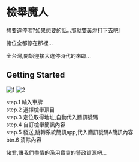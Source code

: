 # 檢舉魔人

想要違停嗎?如果想要的話...那就雙黃燈打下去吧!  
  
諸位全都停在那裡...  

全台灣,開始迎接大違停時代的來臨...  

## Getting Started

![1](https://user-images.githubusercontent.com/55621499/158184329-0322be26-b761-401f-89a5-78835ae33d0a.png)
![2](https://user-images.githubusercontent.com/55621499/158184333-611f5859-8456-4aa1-bf76-f964c18c44d5.png)

step.1 輸入車牌  
step.2 選擇檢舉頂目  
step.3 定位取得地址,自動代入簡訊號碼  
step.4 自訂檢舉簡訊內容  
step.5 發送,跳轉系統簡訊app,代入簡訊號碼&簡訊內容  
btn.6 清除內容  

諸君,讓我們盡情的濫用寶貴的警政資源吧...  
